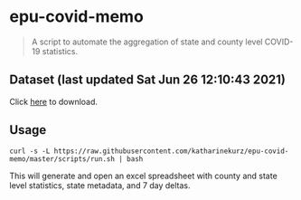 # epu-covid-memo

> A script to automate the aggregation of state and county level COVID-19 statistics.

<!-- tmpl start -->

## Dataset (last updated Sat Jun 26 12:10:43 2021)

Click [here](https://covid-artifacts.s3.amazonaws.com/records/2021-6-26-121043-covid_artifact.xls) to download.

<!-- tmpl end -->

## Usage

```
curl -s -L https://raw.githubusercontent.com/katharinekurz/epu-covid-memo/master/scripts/run.sh | bash
```

This will generate and open an excel spreadsheet with county and state level statistics, state metadata, and 7 day deltas.